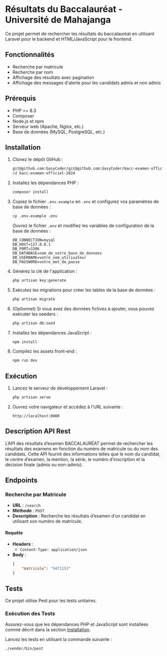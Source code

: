 # Résultats du Baccalauréat -  Université de Mahajanga

Ce projet permet de rechercher les résultats du baccalauréat en utilisant Laravel pour le backend et HTML/JavaScript pour le frontend.

## Fonctionnalités

- Recherche par matricule
- Recherche par nom
- Affichage des résultats avec pagination
- Affichage des messages d'alerte pour les candidats admis et non admis

## Prérequis

- PHP >= 8.3
- Composer
- Node.js et npm
- Serveur web (Apache, Nginx, etc.)
- Base de données (MySQL, PostgreSQL, etc.)

## Installation

1. Clonez le dépôt GitHub :

    ```bash
    git@github.com:GasyCoder/git@github.com:GasyCoder/bacc-examen-officiel-2024.git.git
    cd bacc-examen-officiel-2024
    ```

2. Installez les dépendances PHP :

    ```bash
    composer install
    ```

3. Copiez le fichier `.env.example` en `.env` et configurez vos paramètres de base de données :

    ```bash
    cp .env.example .env
    ```

    Ouvrez le fichier `.env` et modifiez les variables de configuration de la base de données :

    ```dotenv
    DB_CONNECTION=mysql
    DB_HOST=127.0.0.1
    DB_PORT=3306
    DB_DATABASE=nom_de_votre_base_de_donnees
    DB_USERNAME=votre_nom_utilisateur
    DB_PASSWORD=votre_mot_de_passe
    ```

4. Générez la clé de l'application :

    ```bash
    php artisan key:generate
    ```

5. Exécutez les migrations pour créer les tables de la base de données :

    ```bash
    php artisan migrate
    ```

6. (Optionnel) Si vous avez des données fictives à ajouter, vous pouvez exécuter les seeders :

    ```bash
    php artisan db:seed
    ```

7. Installez les dépendances JavaScript :

    ```bash
    npm install
    ```

8. Compilez les assets front-end :

    ```bash
    npm run dev
    ```

## Exécution

1. Lancez le serveur de développement Laravel :

    ```bash
    php artisan serve
    ```

2. Ouvrez votre navigateur et accédez à l'URL suivante :

    ```
    http://localhost:8000
    ```

## Description API Rest

L’API des résultats d’examen BACCALAURÉAT permet de rechercher les résultats des examens en fonction du numéro de matricule ou du nom des candidats. Cette API fournit des informations telles que le nom du candidat, le centre d’examen, la mention, la série, le numéro d’inscription et la décision finale (admis ou non-admis).

## Endpoints

### Recherche par Matricule

- **URL** : `/search`
- **Méthode** : `POST`
- **Description** : Recherche les résultats d’examen d’un candidat en utilisant son numéro de matricule.

#### Requête

- **Headers** :
  - `Content-Type: application/json`
- **Body** :
  ```json
  {
      "matricule": "9471153"
  }

## Tests

Ce projet utilise Pest pour les tests unitaires.

### Exécution des Tests

Assurez-vous que les dépendances PHP et JavaScript sont installées comme décrit dans la section [Installation](#installation).

Lancez les tests en utilisant la commande suivante :

```bash
./vendor/bin/pest
